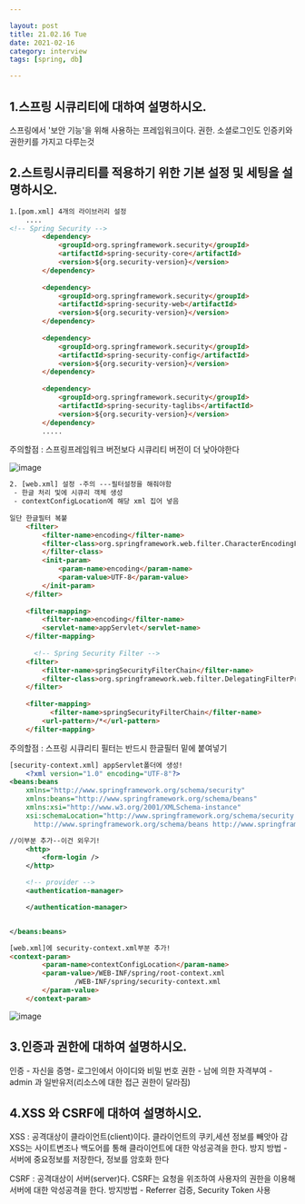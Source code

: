 ```yaml
---

layout: post
title: 21.02.16 Tue
date: 2021-02-16
category: interview
tags: [spring, db]

---
```


## 1.스프링 시큐리티에 대하여 설명하시오.
스프링에서 '보안 기능'을 위해 사용하는 프레임워크이다.
권한. 소셜로그인도 인증키와 권한키를 가지고 다루는것

## 2.스트링시큐리티를 적용하기 위한 기본 설정 및 세팅을 설명하시오.
~~~html
1.[pom.xml] 4개의 라이브러리 설정
    ....
<!-- Spring Security -->
		<dependency>
			<groupId>org.springframework.security</groupId>
			<artifactId>spring-security-core</artifactId>
			<version>${org.security-version}</version>
		</dependency>
 
		<dependency>
			<groupId>org.springframework.security</groupId>
			<artifactId>spring-security-web</artifactId>
			<version>${org.security-version}</version>
		</dependency>
 
		<dependency>
			<groupId>org.springframework.security</groupId>
			<artifactId>spring-security-config</artifactId>
			<version>${org.security-version}</version>
		</dependency>
 
		<dependency>
			<groupId>org.springframework.security</groupId>
			<artifactId>spring-security-taglibs</artifactId>
			<version>${org.security-version}</version>
		</dependency>
        .....
~~~
주의할점 : 스프링프레임워크 버전보다 시큐리티 버전이 더 낮아야한다

![image](https://user-images.githubusercontent.com/74958197/108460683-82def500-72bc-11eb-9111-ab27a2569f6e.png)

~~~html
2. [web.xml] 설정 -주의 ---필터설정을 해줘야함
 - 한글 처리 및에 시큐리 객체 생성
 - contextConfigLocation에 해당 xml 집어 넣음
 
일단 한글필터 복붙 
	<filter>
		<filter-name>encoding</filter-name>
		<filter-class>org.springframework.web.filter.CharacterEncodingFilter
		</filter-class>
		<init-param>
			<param-name>encoding</param-name>
			<param-value>UTF-8</param-value>
		</init-param>
	</filter>
 
	<filter-mapping>
		<filter-name>encoding</filter-name>
		<servlet-name>appServlet</servlet-name>
	</filter-mapping>
    
      <!-- Spring Security Filter -->
    <filter>
        <filter-name>springSecurityFilterChain</filter-name>
        <filter-class>org.springframework.web.filter.DelegatingFilterProxy</filter-class>
    </filter>
 
    <filter-mapping>
          <filter-name>springSecurityFilterChain</filter-name>
        <url-pattern>/*</url-pattern>
    </filter-mapping>
~~~
주의할점 : 스프링 시큐리티 필터는 반드시 한글필터 밑에 붙여넣기

~~~xml
[security-context.xml] appServlet폴더에 생성!
    <?xml version="1.0" encoding="UTF-8"?>
<beans:beans
	xmlns="http://www.springframework.org/schema/security"
	xmlns:beans="http://www.springframework.org/schema/beans"
	xmlns:xsi="http://www.w3.org/2001/XMLSchema-instance"
	xsi:schemaLocation="http://www.springframework.org/schema/security http://www.springframework.org/schema/security/spring-security.xsd
      http://www.springframework.org/schema/beans http://www.springframework.org/schema/beans/spring-beans.xsd">

//이부분 추가--이건 외우기!
	<http>
		<form-login />
	</http>

	<!-- provider -->
	<authentication-manager>

	</authentication-manager>


</beans:beans>
~~~
~~~html
[web.xml]에 security-context.xml부분 추가!
<context-param>
		<param-name>contextConfigLocation</param-name>
		<param-value>/WEB-INF/spring/root-context.xml
				/WEB-INF/spring/security-context.xml
		</param-value>
	</context-param>
~~~
![image](https://user-images.githubusercontent.com/74958197/108460788-b9b50b00-72bc-11eb-878f-e88a8afe9c8c.png)



## 3.인증과 권한에 대하여 설명하시오.
 인증 - 자신을 증명- 로그인에서 아이디와 비밀 번호
 권한 - 남에 의한 자격부여 - admin 과 일반유저(리소스에 대한 접근 권한이 달라짐)

## 4.XSS 와 CSRF에 대하여 설명하시오.
XSS :
공격대상이 클라이언트(client)이다. 
클라이언트의 쿠키,세션 정보를 빼앗아 감
XSS는 사이트변조나 백도어를 통해 클라이언트에 대한 악성공격을 한다.
방지 방법 - 서버에 중요정보를 저장한다, 정보를 암호화 한다

CSRF : 
공격대상이 서버(server)다.
CSRF는 요청을 위조하여 사용자의 권한을 이용해 서버에 대한 악성공격을 한다.
방지방법 - Referrer 검증, Security Token 사용
